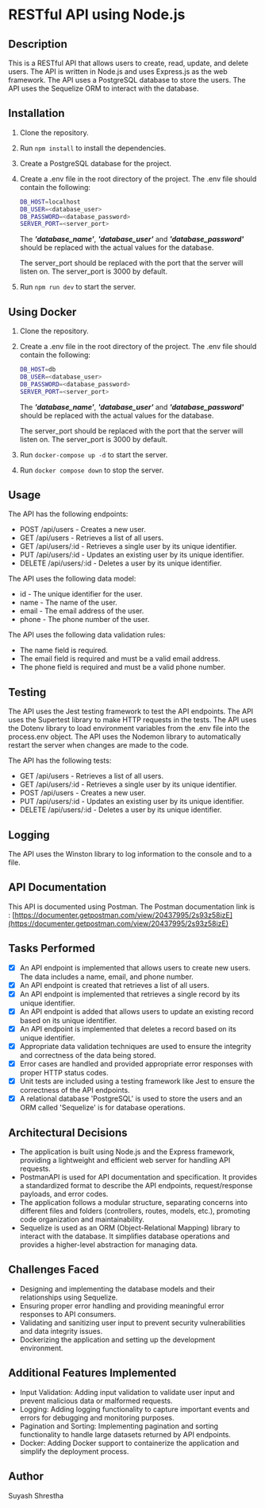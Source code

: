 # RESTful API using Node.js

## Description

This is a RESTful API that allows users to create, read, update, and delete users. The API is written in Node.js and uses Express.js as the web framework. The API uses a PostgreSQL database to store the users. The API uses the Sequelize ORM to interact with the database.

## Installation

1. Clone the repository.
2. Run `npm install` to install the dependencies.
3. Create a PostgreSQL database for the project.
4. Create a .env file in the root directory of the project. The .env file should contain the following:

   ```bash
   DB_HOST=localhost
   DB_USER=<database_user>
   DB_PASSWORD=<database_password>
   SERVER_PORT=<server_port>
   ```

   The **_'database_name'_**, **_'database_user'_** and **_'database_password'_** should be replaced with the actual values for the database.

   The server_port should be replaced with the port that the server
   will listen on. The server_port is 3000 by default.

5. Run `npm run dev` to start the server.

## Using Docker

1. Clone the repository.
2. Create a .env file in the root directory of the project. The .env file should contain the following:

   ```bash
   DB_HOST=db
   DB_USER=<database_user>
   DB_PASSWORD=<database_password>
   SERVER_PORT=<server_port>
   ```

   The **_'database_name'_**, **_'database_user'_** and **_'database_password'_** should be replaced with the actual values for the database.

   The server_port should be replaced with the port that the server
   will listen on. The server_port is 3000 by default.

3. Run `docker-compose up -d` to start the server.
4. Run `docker compose down` to stop the server.

## Usage

The API has the following endpoints:

- POST /api/users - Creates a new user.
- GET /api/users - Retrieves a list of all users.
- GET /api/users/:id - Retrieves a single user by its unique identifier.
- PUT /api/users/:id - Updates an existing user by its unique identifier.
- DELETE /api/users/:id - Deletes a user by its unique identifier.

The API uses the following data model:

- id - The unique identifier for the user.
- name - The name of the user.
- email - The email address of the user.
- phone - The phone number of the user.

The API uses the following data validation rules:

- The name field is required.
- The email field is required and must be a valid email address.
- The phone field is required and must be a valid phone number.

## Testing

The API uses the Jest testing framework to test the API endpoints. The API uses the Supertest library to make HTTP requests in the tests. The API uses the Dotenv library to load environment variables from the .env file into the process.env object. The API uses the Nodemon library to automatically restart the server when changes are made to the code.

The API has the following tests:

- GET /api/users - Retrieves a list of all users.
- GET /api/users/:id - Retrieves a single user by its unique identifier.
- POST /api/users - Creates a new user.
- PUT /api/users/:id - Updates an existing user by its unique identifier.
- DELETE /api/users/:id - Deletes a user by its unique identifier.

## Logging

The API uses the Winston library to log information to the console and to a file.

## API Documentation

This API is documented using Postman. The Postman documentation link is : [https://documenter.getpostman.com/view/20437995/2s93z58izE](https://documenter.getpostman.com/view/20437995/2s93z58izE)

## Tasks Performed

- [x] An API endpoint is implemented that allows users to create new users. The data includes a name, email, and phone number.
- [x] An API endpoint is created that retrieves a list of all users.
- [x] An API endpoint is implemented that retrieves a single record by its unique identifier.
- [x] An API endpoint is added that allows users to update an existing record based on its unique identifier.
- [x] An API endpoint is implemented that deletes a record based on its unique identifier.
- [x] Appropriate data validation techniques are used to ensure the integrity and correctness of the data being stored.
- [x] Error cases are handled and provided appropriate error responses with proper HTTP status codes.
- [x] Unit tests are included using a testing framework like Jest to ensure the correctness of the API endpoints.
- [x] A relational database 'PostgreSQL' is used to store the users and an ORM called 'Sequelize' is for database operations.

## Architectural Decisions

- The application is built using Node.js and the Express framework, providing a lightweight and efficient web server for handling API requests.
- PostmanAPI is used for API documentation and specification. It provides a standardized format to describe the API endpoints, request/response payloads, and error codes.
- The application follows a modular structure, separating concerns into different files and folders (controllers, routes, models, etc.), promoting code organization and maintainability.
- Sequelize is used as an ORM (Object-Relational Mapping) library to interact with the database. It simplifies database operations and provides a higher-level abstraction for managing data.

## Challenges Faced

- Designing and implementing the database models and their relationships using Sequelize.
- Ensuring proper error handling and providing meaningful error responses to API consumers.
- Validating and sanitizing user input to prevent security vulnerabilities and data integrity issues.
- Dockerizing the application and setting up the development environment.

## Additional Features Implemented

- Input Validation: Adding input validation to validate user input and prevent malicious data or malformed requests.
- Logging: Adding logging functionality to capture important events and errors for debugging and monitoring purposes.
- Pagination and Sorting: Implementing pagination and sorting functionality to handle large datasets returned by API endpoints.
- Docker: Adding Docker support to containerize the application and simplify the deployment process.

## Author

Suyash Shrestha
